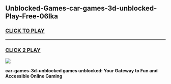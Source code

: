 
## Unblocked-Games-car-games-3d-unblocked-Play-Free-06lka
<h3>
<a href="https://premium76.site?title=car-games-3d-unblocked&ref=10A">CLICK TO PLAY</a></h3>
<hr>

<h3>
<a href="https://premium76.site?title=car-games-3d-unblocked&ref=10A">CLICK 2 PLAY</a>
  
</h3>

<a href="https://premium76.site?title=car-games-3d-unblocked&ref=10A"><img src="https://clearcache.store/games.png"></a>


**car-games-3d-unblocked games unblocked: Your Gateway to Fun and Accessible Online Gaming**
